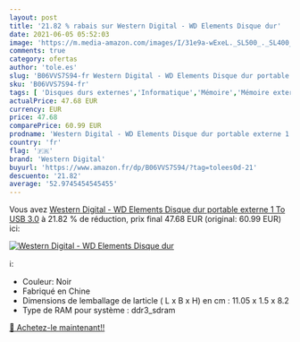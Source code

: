 ```yaml
---
layout: post
title: '21.82 % rabais sur Western Digital - WD Elements Disque dur'
date: 2021-06-05 05:52:03
image: 'https://m.media-amazon.com/images/I/31e9a-wExeL._SL500_._SL400_.jpg'
comments: true
category: ofertas
author: 'tole.es'
slug: 'B06VVS7S94-fr Western Digital - WD Elements Disque dur portable externe...'
sku: 'B06VVS7S94-fr'
tags: [ 'Disques durs externes','Informatique','Mémoire','Mémoire externe','western digital', ]
actualPrice: 47.68 EUR
currency: EUR
price: 47.68
comparePrice: 60.99 EUR
prodname: 'Western Digital - WD Elements Disque dur portable externe 1 To USB 3.0'
country: 'fr'
flag: '🇫🇷'
brand: 'Western Digital'
buyurl: 'https://www.amazon.fr/dp/B06VVS7S94/?tag=tolees0d-21'
descuento: '21.82'
average: '52.9745454545455'
---
```


Vous avez [Western Digital - WD Elements Disque dur portable externe 1 To USB 3.0](https://www.amazon.fr/dp/B06VVS7S94/?tag=tolees0d-21)  à  21.82 % de réduction, prix final  47.68 EUR (original: 60.99 EUR) ici:

[![Western Digital - WD Elements Disque dur](https://m.media-amazon.com/images/I/31e9a-wExeL._SL500_._SL400_.jpg)](https://www.amazon.fr/dp/B06VVS7S94/?tag=tolees0d-21)

ℹ️:

- Couleur: Noir
- Fabriqué en Chine
- Dimensions de lemballage de larticle ( L x B x H) en cm : 11.05 x 1.5 x 8.2
- Type de RAM pour système : ddr3_sdram

[🛒 Achetez-le maintenant!!](https://www.amazon.fr/dp/B06VVS7S94/?tag=tolees0d-21)
